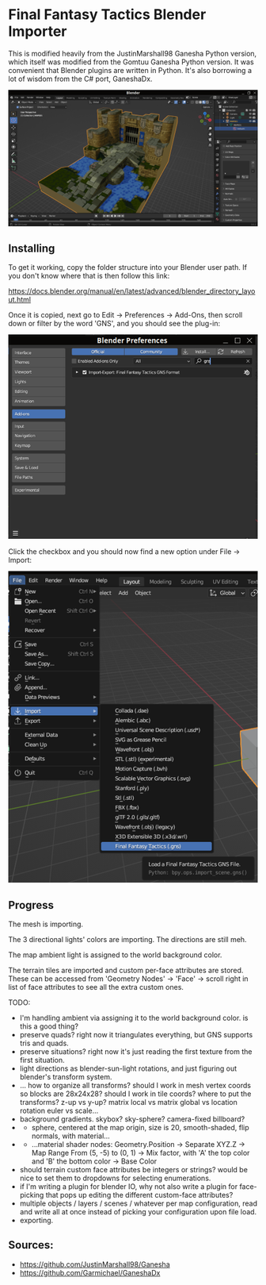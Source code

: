# Final Fantasy Tactics Blender Importer

This is modified heavily from the JustinMarshall98 Ganesha Python version, which itself was modified from the Gomtuu Ganesha Python version.
It was convenient that Blender plugins are written in Python.
It's also borrowing a lot of wisdom from the C# port, GaneshaDx.

![example](ex3.png)

## Installing

To get it working, copy the folder structure into your Blender user path.
If you don't know where that is then follow this link:

https://docs.blender.org/manual/en/latest/advanced/blender_directory_layout.html

Once it is copied, next go to Edit -> Preferences -> Add-Ons, then scroll down or filter by the word 'GNS', and you should see the plug-in:

![step 1](ex1.png)

Click the checkbox and you should now find a new option under File -> Import:

![step 2](ex2.png)

## Progress

The mesh is importing.

The 3 directional lights' colors are importing.
The directions are still meh.

The map ambient light is assigned to the world background color.

The terrain tiles are imported and custom per-face attributes are stored.  These can be accessed from 'Geometry Nodes' -> 'Face' -> scroll right in list of face attributes to see all the extra custom ones.

TODO:
- I'm handling ambient via assigning it to the world background color.  is this a good thing?
- preserve quads? right now it triangulates everything, but GNS supports tris and quads.
- preserve situations?  right now it's just reading the first texture from the first situation.
- light directions as blender-sun-light rotations, and just figuring out blender's transform system.
- ... how to organize all transforms?  should I work in mesh vertex coords so blocks are 28x24x28?  should I work in tile coords?  where to put the transforms?  z-up vs y-up?  matrix local vs matrix global vs location rotation euler vs scale...
- background gradients.  skybox?  sky-sphere?  camera-fixed billboard?
- - sphere, centered at the map origin, size is 20, smooth-shaded, flip normals, with material...
- - ...material shader nodes: Geometry.Position -> Separate XYZ.Z -> Map Range From (5, -5) to (0, 1) -> Mix factor, with 'A' the top color and 'B' the bottom color -> Base Color
- should terrain custom face attributes be integers or strings?  would be nice to set them to dropdowns for selecting enumerations.
- if I'm writing a plugin for blender IO, why not also write a plugin for face-picking that pops up editing the different custom-face attributes?
- multiple objects / layers / scenes / whatever per map configuration, read and write all at once instead of picking your configuration upon file load.
- exporting.

## Sources:

- https://github.com/JustinMarshall98/Ganesha
- https://github.com/Garmichael/GaneshaDx

